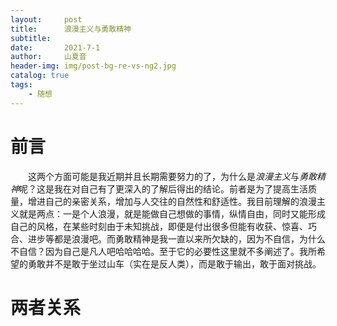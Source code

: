 ```yaml
---
layout:     post
title:      浪漫主义与勇敢精神
subtitle:   
date:       2021-7-1
author:     山夏音
header-img: img/post-bg-re-vs-ng2.jpg
catalog: true
tags:
    - 随想
---
```

# 前言
&emsp;&emsp;这两个方面可能是我近期并且长期需要努力的了，为什么是*浪漫主义*与*勇敢精神*呢？这是我在对自己有了更深入的了解后得出的结论。前者是为了提高生活质量，增进自己的亲密关系，增加与人交往的自然性和舒适性。我目前理解的浪漫主义就是两点：一是个人浪漫，就是能做自己想做的事情，纵情自由，同时又能形成自己的风格，在某些时刻由于未知挑战，即便是付出很多但能有收获、惊喜、巧合、进步等都是浪漫吧。而勇敢精神是我一直以来所欠缺的，因为不自信，为什么不自信？因为自己是凡人吧哈哈哈哈。至于它的必要性这里就不多阐述了。我所希望的勇敢并不是敢于坐过山车（实在是反人类），而是敢于输出，敢于面对挑战。

# 两者关系

# 